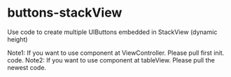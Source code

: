 # buttons-stackView
Use code to create multiple UIButtons embedded in StackView (dynamic height)

Note1: If you want to use component at ViewController. Please pull first init. code.
Note2: If you want to use component at tableView. Please pull the newest code.
